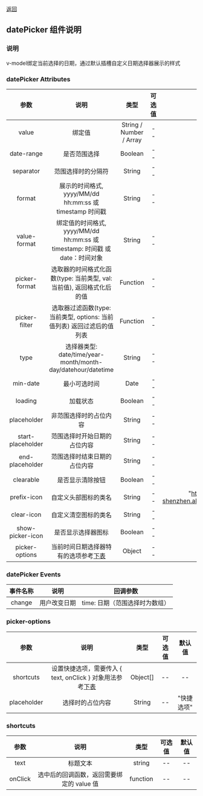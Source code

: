 <!--
 * @Description: 日期选择器组件
 * @Author: YH
 * @Date: 2022-11-28 15:15:44
 * @LastEditTime: 2023-08-24 17:24:07
 * @LastEditors: FYR
 * @Reference:
-->
[返回](/README.md)

## datePicker 组件说明

### 说明
v-model绑定当前选择的日期，通过默认插槽自定义日期选择器展示的样式

### datePicker Attributes
|       参数        |                                     说明                                     |          类型           | 可选值 |                                  默认值                                   |
| :---------------: | :--------------------------------------------------------------------------: | :---------------------: | :----: | :-----------------------------------------------------------------------: |
|       value       |                                    绑定值                                    | String / Number / Array |   --   |                                    --                                     |
|    date-range     |                                 是否范围选择                                 |         Boolean         |   --   |                                   false                                   |
|     separator     |                              范围选择时的分隔符                              |         String          |   --   |                                    至                                     |
|      format       |           展示的时间格式, yyyy/MM/dd hh:mm:ss 或 timestamp 时间戳            |         String          |   --   |                            yyyy/MM/dd hh:mm:ss                            |
|   value-format    | 绑定值的时间格式, yyyy/MM/dd hh:mm:ss 或 timestamp: 时间戳 或 date：时间对象 |         String          |   --   |                                   date                                    |
|   picker-format   |    选取器的时间格式化函数(type: 当前类型, val: 当前值), 返回格式化后的值     |        Function         |   --   |                                    --                                     |
|   picker-filter   |    选取器过滤函数(type: 当前类型, options: 当前值列表) 返回过滤后的值列表    |        Function         |   --   |                                    --                                     |
|       type        |         选择器类型: date/time/year-month/month-day/datehour/datetime         |         String          |   --   |                                   date                                    |
|     min-date      |                                 最小可选时间                                 |          Date           |   --   |                                    --                                     |
|      loading      |                                   加载状态                                   |         Boolean         |   --   |                                   false                                   |
|    placeholder    |                            非范围选择时的占位内容                            |         String          |   --   |                                "选择日期"                                 |
| start-placeholder |                         范围选择时开始日期的占位内容                         |         String          |   --   |                                "开始日期"                                 |
|  end-placeholder  |                         范围选择时结束日期的占位内容                         |         String          |   --   |                                "结束日期"                                 |
|     clearable     |                               是否显示清除按钮                               |         Boolean         |   --   |                                   false                                   |
|    prefix-icon    |                             自定义头部图标的类名                             |         String          |   --   | "https://mw-crm-file.oss-cn-shenzhen.aliyuncs.com/projectImages/icon.png" |
|    clear-icon     |                             自定义清空图标的类名                             |         String          |   --   |                                  "close"                                  |
| show-picker-icon  |                              是否显示选择器图标                              |         Boolean         |   --   |                                   false                                   |
|  picker-options   |            当前时间日期选择器特有的选项参考[下表](#pickerOptions)            |         Object          |   --   |                                    {}                                     |

### datePicker Events
| 事件名称 |     说明     |            回调参数            |
| :------: | :----------: | :----------------------------: |
|  change  | 用户改变日期 | time: 日期（范围选择时为数组） |

<a id="pickerOptions"></a>
### picker-options
|    参数     |                                  说明                                   |   类型   | 可选值 |   默认值   |
| :---------: | :---------------------------------------------------------------------: | :------: | :----: | :--------: |
|  shortcuts  | 设置快捷选项，需要传入 { text, onClick } 对象用法参考[下表](#shortcuts) | Object[] |   --   |     --     |
| placeholder |                            选择时的占位内容                             |  String  |   --   | "快捷选项" |

<a id="shortcuts"></a>
### shortcuts
|  参数   |                   说明                    |   类型   | 可选值 | 默认值 |
| :-----: | :---------------------------------------: | :------: | :----: | :----: |
|  text   |                 标题文本                  |  string  |   --   |   --   |
| onClick | 选中后的回调函数，返回需要绑定的 value 值 | function |   --   |   --   |